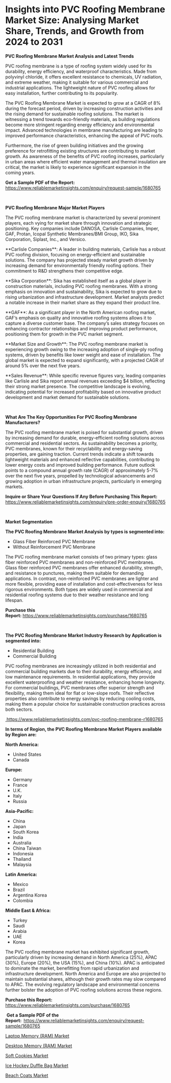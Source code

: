 <p><h1>Insights into PVC Roofing Membrane Market Size: Analysing Market Share, Trends, and Growth from 2024 to 2031</h1></p><p><strong>PVC Roofing Membrane Market Analysis and Latest Trends</strong></p>
<p><p>PVC roofing membrane is a type of roofing system widely used for its durability, energy efficiency, and waterproof characteristics. Made from polyvinyl chloride, it offers excellent resistance to chemicals, UV radiation, and extreme weather, making it suitable for various commercial and industrial applications. The lightweight nature of PVC roofing allows for easy installation, further contributing to its popularity.</p><p>The PVC Roofing Membrane Market is expected to grow at a CAGR of 8% during the forecast period, driven by increasing construction activities and the rising demand for sustainable roofing solutions. The market is witnessing a trend towards eco-friendly materials, as building regulations become more stringent regarding energy efficiency and environmental impact. Advanced technologies in membrane manufacturing are leading to improved performance characteristics, enhancing the appeal of PVC roofs.</p><p>Furthermore, the rise of green building initiatives and the growing preference for retrofitting existing structures are contributing to market growth. As awareness of the benefits of PVC roofing increases, particularly in urban areas where efficient water management and thermal insulation are critical, the market is likely to experience significant expansion in the coming years.</p></p>
<p><strong>Get a Sample PDF of the Report:&nbsp;</strong> <a href="https://www.reliablemarketinsights.com/enquiry/request-sample/1680765?utm_campaign=1282&utm_medium=2&utm_source=Github&utm_content=ia&utm_term=04102024&utm_id=pvc-roofing-membrane">https://www.reliablemarketinsights.com/enquiry/request-sample/1680765</a></p>
<p>&nbsp;</p>
<p><strong>PVC Roofing Membrane Major Market Players</strong></p>
<p><p>The PVC roofing membrane market is characterized by several prominent players, each vying for market share through innovation and strategic positioning. Key companies include DANOSA, Carlisle Companies, Imper, GAF, Protan, Icopal Synthetic Membranes/BMI Group, IKO, Sika Corporation, Siplast, Inc., and Versico.</p><p>**Carlisle Companies**: A leader in building materials, Carlisle has a robust PVC roofing division, focusing on energy-efficient and sustainable solutions. The company has projected steady market growth driven by increasing demand for environmentally friendly roofing options. Their commitment to R&D strengthens their competitive edge.</p><p>**Sika Corporation**: Sika has established itself as a global player in construction materials, including PVC roofing membranes. With a strong emphasis on innovation and sustainability, Sika is expected to grow due to rising urbanization and infrastructure development. Market analysts predict a notable increase in their market share as they expand their product line.</p><p>**GAF**: As a significant player in the North American roofing market, GAF’s emphasis on quality and innovative roofing systems allows it to capture a diverse customer base. The company’s sales strategy focuses on enhancing contractor relationships and improving product performance, positioning them for growth in the PVC market segment.</p><p>**Market Size and Growth**: The PVC roofing membrane market is experiencing growth owing to the increasing adoption of single-ply roofing systems, driven by benefits like lower weight and ease of installation. The global market is expected to expand significantly, with a projected CAGR of around 5% over the next five years.</p><p>**Sales Revenue**: While specific revenue figures vary, leading companies like Carlisle and Sika report annual revenues exceeding $4 billion, reflecting their strong market presence. The competitive landscape is evolving, indicating potential for increased profitability based on innovative product development and market demand for sustainable solutions.</p></p>
<p>&nbsp;</p>
<p><strong>What Are The Key Opportunities For PVC Roofing Membrane Manufacturers?</strong></p>
<p><p>The PVC roofing membrane market is poised for substantial growth, driven by increasing demand for durable, energy-efficient roofing solutions across commercial and residential sectors. As sustainability becomes a priority, PVC membranes, known for their recyclability and energy-saving properties, are gaining traction. Current trends indicate a shift towards lightweight materials and enhanced reflective capabilities, contributing to lower energy costs and improved building performance. Future outlook points to a compound annual growth rate (CAGR) of approximately 5-7% over the next five years, propelled by technological advancements and growing adoption in urban infrastructure projects, particularly in emerging markets.</p></p>
<p><strong>Inquire or Share Your Questions If Any Before Purchasing This Report:</strong> <a href="https://www.reliablemarketinsights.com/enquiry/pre-order-enquiry/1680765?utm_campaign=1282&utm_medium=2&utm_source=Github&utm_content=ia&utm_term=04102024&utm_id=pvc-roofing-membrane">https://www.reliablemarketinsights.com/enquiry/pre-order-enquiry/1680765</a></p>
<p>&nbsp;</p>
<p><strong>Market Segmentation</strong></p>
<p><strong>The PVC Roofing Membrane Market Analysis by types is segmented into:</strong></p>
<p><ul><li>Glass Fiber Reinforced PVC Membrane</li><li>Without Reinforcement PVC Membrane</li></ul></p>
<p><p>The PVC roofing membrane market consists of two primary types: glass fiber reinforced PVC membranes and non-reinforced PVC membranes. Glass fiber reinforced PVC membranes offer enhanced durability, strength, and resistance to punctures, making them suitable for demanding applications. In contrast, non-reinforced PVC membranes are lighter and more flexible, providing ease of installation and cost-effectiveness for less rigorous environments. Both types are widely used in commercial and residential roofing systems due to their weather resistance and long lifespan.</p></p>
<p><strong>Purchase this Report:&nbsp;</strong><a href="https://www.reliablemarketinsights.com/purchase/1680765?utm_campaign=1282&utm_medium=2&utm_source=Github&utm_content=ia&utm_term=04102024&utm_id=pvc-roofing-membrane">https://www.reliablemarketinsights.com/purchase/1680765</a></p>
<p>&nbsp;</p>
<p><strong>The PVC Roofing Membrane Market Industry Research by Application is segmented into:</strong></p>
<p><ul><li>Residential Building</li><li>Commercial Building</li></ul></p>
<p><p>PVC roofing membranes are increasingly utilized in both residential and commercial building markets due to their durability, energy efficiency, and low maintenance requirements. In residential applications, they provide excellent waterproofing and weather resistance, enhancing home longevity. For commercial buildings, PVC membranes offer superior strength and flexibility, making them ideal for flat or low-slope roofs. Their reflective properties also contribute to energy savings by reducing cooling costs, making them a popular choice for sustainable construction practices across both sectors.</p></p>
<p><a href="https://www.reliablemarketinsights.com/pvc-roofing-membrane-r1680765?utm_campaign=1282&utm_medium=2&utm_source=Github&utm_content=ia&utm_term=04102024&utm_id=pvc-roofing-membrane">&nbsp;https://www.reliablemarketinsights.com/pvc-roofing-membrane-r1680765</a></p>
<p><strong>In terms of Region, the PVC Roofing Membrane Market Players available by Region are:</strong></p>
<p>
    <p> <strong> North America: </strong>
        <ul>
            <li>United States</li>
            <li>Canada</li>
        </ul>
        </p> 
    <p> <strong> Europe: </strong>
        <ul>
            <li>Germany</li>
            <li>France</li>
            <li>U.K.</li>
            <li>Italy</li>
            <li>Russia</li>
        </ul>
        </p> 
    <p> <strong> Asia-Pacific: </strong>
        <ul>
            <li>China</li>
            <li>Japan</li>
            <li>South Korea</li>
            <li>India</li>
            <li>Australia</li>
            <li>China Taiwan</li>
            <li>Indonesia</li>
            <li>Thailand</li>
            <li>Malaysia</li>
        </ul>
        </p> 
    <p> <strong> Latin America: </strong>
        <ul>
            <li>Mexico</li>
            <li>Brazil</li>
            <li>Argentina Korea</li>
            <li>Colombia</li>
        </ul>
        </p> 
    <p> <strong> Middle East & Africa: </strong>
        <ul>
            <li>Turkey</li>
            <li>Saudi</li>
            <li>Arabia</li>
            <li>UAE</li>
            <li>Korea</li>
        </ul>
    </p>
    </p>
<p><p>The PVC roofing membrane market has exhibited significant growth, particularly driven by increasing demand in North America (25%), APAC (30%), Europe (20%), the USA (15%), and China (10%). APAC is anticipated to dominate the market, benefitting from rapid urbanization and infrastructure development. North America and Europe are also projected to maintain substantial shares, although their growth rates may slow compared to APAC. The evolving regulatory landscape and environmental concerns further bolster the adoption of PVC roofing solutions across these regions.</p></p>
<p><strong>Purchase this Report: </strong><a href="https://www.reliablemarketinsights.com/purchase/1680765?utm_campaign=1282&utm_medium=2&utm_source=Github&utm_content=ia&utm_term=04102024&utm_id=pvc-roofing-membrane">https://www.reliablemarketinsights.com/purchase/1680765</a></p>
<p>&nbsp;<strong>Get a Sample PDF of the Report:&nbsp;&nbsp;</strong><a href="https://www.reliablemarketinsights.com/enquiry/request-sample/1680765?utm_campaign=1282&utm_medium=2&utm_source=Github&utm_content=ia&utm_term=04102024&utm_id=pvc-roofing-membrane">https://www.reliablemarketinsights.com/enquiry/request-sample/1680765</a></p>
<p><strong></strong></p>
<p><p><a href="https://issuu.com/reportprime-2/docs/laptop-memory-ram-market-size-2030._e8502872f554cb?utm_campaign=1282&utm_medium=2&utm_source=Github&utm_content=ia&utm_term=04102024&utm_id=pvc-roofing-membrane">Laptop Memory (RAM) Market</a></p><p><a href="https://issuu.com/reportprime-2/docs/desktop-memory-ram-market-size-2030_ecebd447055df5?utm_campaign=1282&utm_medium=2&utm_source=Github&utm_content=ia&utm_term=04102024&utm_id=pvc-roofing-membrane">Desktop Memory (RAM) Market</a></p><p><a href="https://github.com/guneycigdem35/Market-Research-Report-List-5/blob/main/soft-cookies-market.md?utm_campaign=1282&utm_medium=2&utm_source=Github&utm_content=ia&utm_term=04102024&utm_id=pvc-roofing-membrane">Soft Cookies Market</a></p><p><a href="https://www.linkedin.com/pulse/market-insights-global-ice-hockey-duffle-bag-forecast-innovation-ydatf?utm_campaign=1282&utm_medium=2&utm_source=Github&utm_content=ia&utm_term=04102024&utm_id=pvc-roofing-membrane">Ice Hockey Duffle Bag Market</a></p><p><a href="https://www.linkedin.com/pulse/beach-coats-market-evolution-future-outlook-forecasting-industry-gihbf?utm_campaign=1282&utm_medium=2&utm_source=Github&utm_content=ia&utm_term=04102024&utm_id=pvc-roofing-membrane">Beach Coats Market</a></p></p>